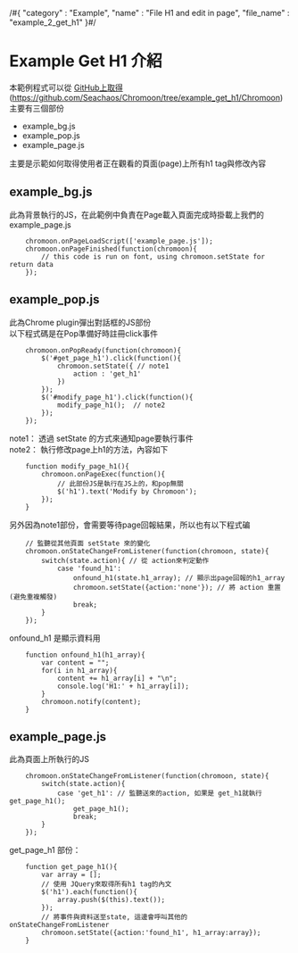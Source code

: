 /#{
	"category" : "Example",
	"name" : "File H1 and edit in page",
	"file_name" : "example_2_get_h1"
}#/

# Example Get H1 介紹

本範例程式可以從 [GitHub上取得](https://github.com/Seachaos/Chromoon/tree/example_get_h1/Chromoon)  
(https://github.com/Seachaos/Chromoon/tree/example_get_h1/Chromoon)   
主要有三個部份  

* example_bg.js
* example_pop.js
* example_page.js

主要是示範如何取得使用者正在觀看的頁面(page)上所有h1 tag與修改內容

## example_bg.js
此為背景執行的JS，在此範例中負責在Page載入頁面完成時掛載上我們的 example_page.js

		chromoon.onPageLoadScript(['example_page.js']);
		chromoon.onPageFinished(function(chromoon){
			// this code is run on font, using chromoon.setState for return data
		});


## example_pop.js
此為Chrome plugin彈出對話框的JS部份  
以下程式碼是在Pop準備好時註冊click事件  


		chromoon.onPopReady(function(chromoon){
			$('#get_page_h1').click(function(){
				chromoon.setState({ // note1
					action : 'get_h1'
				})
			});
			$('#modify_page_h1').click(function(){
				modify_page_h1();  // note2
			});
		});

note1： 透過 setState 的方式來通知page要執行事件  
note2： 執行修改page上h1的方法，內容如下  

		function modify_page_h1(){
			chromoon.onPageExec(function(){
				// 此部份JS是執行在JS上的，和pop無關
				$('h1').text('Modify by Chromoon');
			});
		}

另外因為note1部份，會需要等待page回報結果，所以也有以下程式碥

		// 監聽從其他頁面 setState 來的變化
		chromoon.onStateChangeFromListener(function(chromoon, state){
			switch(state.action){ // 從 action來判定動作
				case 'found_h1':
					onfound_h1(state.h1_array); // 顯示出page回報的h1_array  
					chromoon.setState({action:'none'}); // 將 action 重置 (避免重複觸發)
					break;
			}
		});

onfound_h1 是顯示資料用

		function onfound_h1(h1_array){
			var content = "";
			for(i in h1_array){
				content += h1_array[i] + "\n";
				console.log('H1:' + h1_array[i]);
			}
			chromoon.notify(content);
		}



## example_page.js
此為頁面上所執行的JS

		chromoon.onStateChangeFromListener(function(chromoon, state){
			switch(state.action){
				case 'get_h1': // 監聽送來的action, 如果是 get_h1就執行 get_page_h1();
					get_page_h1();
					break;
			}
		});

get\_page\_h1 部份：

		function get_page_h1(){
			var array = [];
			// 使用 JQuery來取得所有h1 tag的內文
			$('h1').each(function(){
				array.push($(this).text());
			});
			// 將事件與資料送至state, 這邊會呼叫其他的 onStateChangeFromListener
			chromoon.setState({action:'found_h1', h1_array:array});
		}










